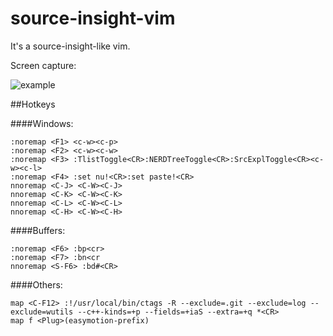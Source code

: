# source-insight-vim
It's a source-insight-like vim.

Screen capture:

![example](https://github.com/geekan/source-insight-vim/blob/master/example.png?raw=true)

##Hotkeys

####Windows:

    :noremap <F1> <c-w><c-p>
    :noremap <F2> <c-w><c-w>
    :noremap <F3> :TlistToggle<CR>:NERDTreeToggle<CR>:SrcExplToggle<CR><c-w><c-l>
    :noremap <F4> :set nu!<CR>:set paste!<CR>
    nnoremap <C-J> <C-W><C-J>
    nnoremap <C-K> <C-W><C-K>
    nnoremap <C-L> <C-W><C-L>
    nnoremap <C-H> <C-W><C-H>

####Buffers:

    :noremap <F6> :bp<cr>
    :noremap <F7> :bn<cr
    nnoremap <S-F6> :bd#<CR>

####Others: 

    map <C-F12> :!/usr/local/bin/ctags -R --exclude=.git --exclude=log --exclude=wutils --c++-kinds=+p --fields=+iaS --extra=+q *<CR>
    map f <Plug>(easymotion-prefix)
